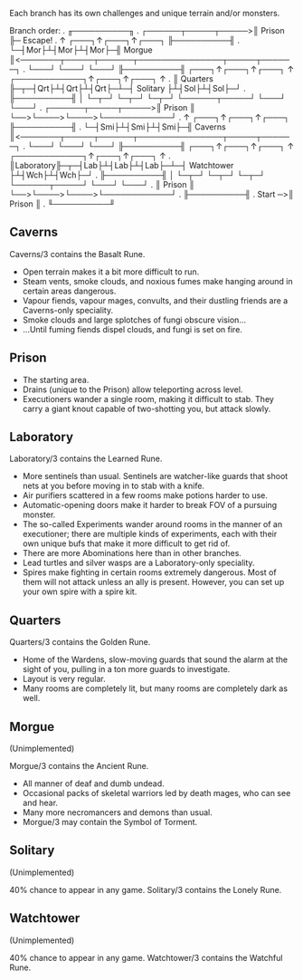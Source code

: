 Each branch has its own challenges and unique terrain and/or monsters.

Branch order:
.                     ╓──────────╖
. ┌──────┬─────┬─────>║  Prison  ╟─ Escape!
. ↑ ┌───┐↑┌───┐↑┌───┐ ╟──────────╢
. └─┤Mor├┴┤Mor├┴┤Mor├─╢  Morgue  ║<───────┬─────┬──────┬───────────────┬─────┬──────┐
.   └───┘ └───┘ └───┘ ╟──────────╢   ┌───┐↑┌───┐↑┌───┐ ↑ ┌────────────┐↑┌───┐↑┌───┐ ↑
.                     ║ Quarters ╟─┬─┤Qrt├┴┤Qrt├┴┤Qrt├─┴─┤  Solitary  ├┴┤Sol├┴┤Sol├─┘
.                     ╟──────────╢ │ └─┬─┘ └─┬─┘ └─┬─┘   └──────┬─────┘ └───┘ └───┘
. ┌──────┬─────┬─────>║  Prison  ║ └──>└────>└────>└────────────┘
. ↑ ┌───┐↑┌───┐↑┌───┐ ╟──────────╢
. └─┤Smi├┴┤Smi├┴┤Smi├─╢ Caverns  ║<───────┬─────┬──────┬───────────────┬─────┬──────┐
.   └───┘ └───┘ └───┘ ╟──────────╢   ┌───┐↑┌───┐↑┌───┐ ↑ ┌────────────┐↑┌───┐↑┌───┐ ↑
.                     ║Laboratory╟─┬─┤Lab├┴┤Lab├┴┤Lab├─┴─┤ Watchtower ├┴┤Wch├┴┤Wch├─┘
.                     ╟──────────╢ │ └─┬─┘ └─┬─┘ └─┬─┘   └──────┬─────┘ └───┘ └───┘
.                     ║  Prison  ║ └──>└────>└────>└────────────┘
.                     ╟──────────╢
.             Start ─>║  Prison  ║
.                     ╙──────────╜

## Caverns

Caverns/3 contains the Basalt Rune.

- Open terrain makes it a bit more difficult to run.
- Steam vents, smoke clouds, and noxious fumes make hanging around in certain
  areas dangerous.
- Vapour fiends, vapour mages, convults, and their dustling friends are a
  Caverns-only speciality.
- Smoke clouds and large splotches of fungi obscure vision...
- ...Until fuming fiends dispel clouds, and fungi is set on fire.

## Prison

- The starting area.
- Drains (unique to the Prison) allow teleporting across level.
- Executioners wander a single room, making it difficult to stab. They carry
  a giant knout capable of two-shotting you, but attack slowly.

## Laboratory

Laboratory/3 contains the Learned Rune.

- More sentinels than usual. Sentinels are watcher-like guards that shoot nets
  at you before moving in to stab with a knife.
- Air purifiers scattered in a few rooms make potions harder to use.
- Automatic-opening doors make it harder to break FOV of a pursuing monster.
- The so-called Experiments wander around rooms in the manner of an executioner;
  there are multiple kinds of experiments, each with their own unique bufs
  that make it more difficult to get rid of.
- There are more Abominations here than in other branches.
- Lead turtles and silver wasps are a Laboratory-only speciality.
- Spires make fighting in certain rooms extremely dangerous. Most of them will
  not attack unless an ally is present. However, you can set up your own spire
  with a spire kit.

## Quarters

Quarters/3 contains the Golden Rune.

- Home of the Wardens, slow-moving guards that sound the alarm at the sight
  of you, pulling in a ton more guards to investigate.
- Layout is very regular.
- Many rooms are completely lit, but many rooms are completely dark as well.

## Morgue

(Unimplemented)

Morgue/3 contains the Ancient Rune.

- All manner of deaf and dumb undead.
- Occasional packs of skeletal warriors led by death mages, who can see and
  hear.
- Many more necromancers and demons than usual.
- Morgue/3 may contain the Symbol of Torment.

## Solitary

(Unimplemented)

40% chance to appear in any game.
Solitary/3 contains the Lonely Rune.

## Watchtower

(Unimplemented)

40% chance to appear in any game.
Watchtower/3 contains the Watchful Rune.
